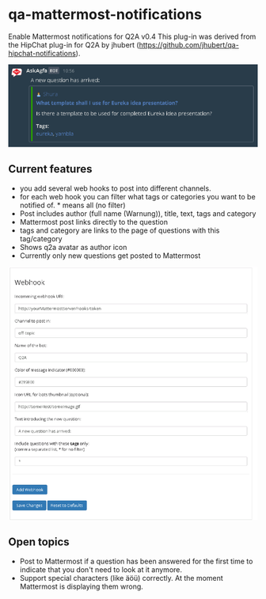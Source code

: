 # qa-mattermost-notifications
Enable Mattermost notifications for Q2A v0.4
This plug-in was derived from the HipChat plug-in for Q2A by jhubert (https://github.com/jhubert/qa-hipchat-notifications).

![Mattermost post!](docs/MattermostPlugin_post.png)

## Current features

- you add several web hooks to post into different channels.
- for each web hook you can filter what tags or categories you want to be notified of. * means all (no filter)
- Post includes author (full name (Warnung)), title, text, tags and category
- Mattermost post links directly to the question
- tags and category are links to the page of questions with this tag/category
- Shows q2a avatar as author icon
- Currently only new questions get posted to Mattermost

![Q2A settings page](docs/MattermostPlugin_admin2.png)
    
## Open topics
- Post to Mattermost if a question has been answered for the first time to indicate that you don't need to look at it anymore.
- Support special characters (like äöü) correctly. At the moment Mattermost is displaying them wrong.
